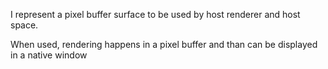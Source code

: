 I represent a pixel buffer surface to be used by host renderer and host space.

When used, rendering happens in a pixel buffer and than can be displayed in a native window